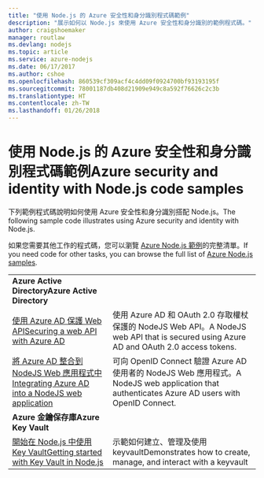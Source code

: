```yaml
---
title: "使用 Node.js 的 Azure 安全性和身分識別程式碼範例"
description: "展示如何以 Node.js 來使用 Azure 安全性和身分識別的範例程式碼。"
author: craigshoemaker
manager: routlaw
ms.devlang: nodejs
ms.topic: article
ms.service: azure-nodejs
ms.date: 06/17/2017
ms.author: cshoe
ms.openlocfilehash: 860539cf309acf4c4dd09f0924700bf93193195f
ms.sourcegitcommit: 78001187db408d21909e949c8a592f76626c2c3b
ms.translationtype: HT
ms.contentlocale: zh-TW
ms.lasthandoff: 01/26/2018
---
```

# <a name="azure-security-and-identity-with-nodejs-code-samples"></a><span data-ttu-id="25740-103">使用 Node.js 的 Azure 安全性和身分識別程式碼範例</span><span class="sxs-lookup"><span data-stu-id="25740-103">Azure security and identity with Node.js code samples</span></span>

<span data-ttu-id="25740-104">下列範例程式碼說明如何使用 Azure 安全性和身分識別搭配 Node.js。</span><span class="sxs-lookup"><span data-stu-id="25740-104">The following sample code illustrates using Azure security and identity with Node.js.</span></span>

<span data-ttu-id="25740-105">如果您需要其他工作的程式碼，您可以瀏覽 [Azure Node.js 範例](https://azure.microsoft.com/resources/samples/?term=nodejs)的完整清單。</span><span class="sxs-lookup"><span data-stu-id="25740-105">If you need code for other tasks, you can browse the full list of [Azure Node.js samples](https://azure.microsoft.com/resources/samples/?term=nodejs).</span></span>

| | |
|---|---|
| <span data-ttu-id="25740-106">**Azure Active Directory**</span><span class="sxs-lookup"><span data-stu-id="25740-106">**Azure Active Directory**</span></span> ||
| [<span data-ttu-id="25740-107">使用 Azure AD 保護 Web API</span><span class="sxs-lookup"><span data-stu-id="25740-107">Securing a web API with Azure AD</span></span>](https://azure.microsoft.com/resources/samples/active-directory-node-webapi/) | <span data-ttu-id="25740-108">使用 Azure AD 和 OAuth 2.0 存取權杖保護的 NodeJS Web API。</span><span class="sxs-lookup"><span data-stu-id="25740-108">A NodeJS web API that is secured using Azure AD and OAuth 2.0 access tokens.</span></span> |
| [<span data-ttu-id="25740-109">將 Azure AD 整合到 NodeJS Web 應用程式中</span><span class="sxs-lookup"><span data-stu-id="25740-109">Integrating Azure AD into a NodeJS web application</span></span>](https://azure.microsoft.com/resources/samples/active-directory-node-webapp-openidconnect/) | <span data-ttu-id="25740-110">可向 OpenID Connect 驗證 Azure AD 使用者的 NodeJS Web 應用程式。</span><span class="sxs-lookup"><span data-stu-id="25740-110">A NodeJS web application that authenticates Azure AD users with OpenID Connect.</span></span> |
| <span data-ttu-id="25740-111">**Azure 金鑰保存庫**</span><span class="sxs-lookup"><span data-stu-id="25740-111">**Azure Key Vault**</span></span> ||
| [<span data-ttu-id="25740-112">開始在 Node.js 中使用 Key Vault</span><span class="sxs-lookup"><span data-stu-id="25740-112">Getting started with Key Vault in Node.js</span></span>](https://azure.microsoft.com/resources/samples/key-vault-node-getting-started/) | <span data-ttu-id="25740-113">示範如何建立、管理及使用 keyvault</span><span class="sxs-lookup"><span data-stu-id="25740-113">Demonstrates how to create, manage, and interact with a keyvault</span></span> |
